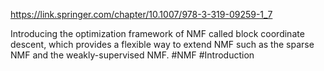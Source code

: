 https://link.springer.com/chapter/10.1007/978-3-319-09259-1_7

Introducing the optimization framework of NMF called block coordinate descent, which provides a flexible way to extend NMF such as the sparse NMF and the weakly-supervised NMF.
#NMF #Introduction 
